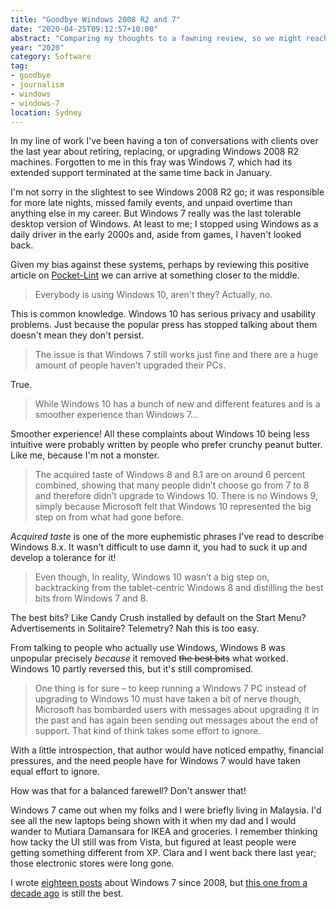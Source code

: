 ```yaml
---
title: "Goodbye Windows 2008 R2 and 7"
date: "2020-04-25T09:12:57+10:00"
abstract: "Comparing my thoughts to a fawning review, so we might reach a middle ground!"
year: "2020"
category: Software
tag:
- goodbye
- journalism
- windows
- windows-7
location: Sydney
---
```

In my line of work I've been having a ton of conversations with clients over the last year about retiring, replacing, or upgrading Windows 2008 R2 machines. Forgotten to me in this fray was Windows 7, which had its extended support terminated at the same time back in January.

I'm not sorry in the slightest to see Windows 2008 R2 go; it was responsible for more late nights, missed family events, and unpaid overtime than anything else in my career. But Windows 7 really was the last tolerable desktop version of Windows. At least to me; I stopped using Windows as a daily driver in the early 2000s and, aside from games, I haven't looked back.

Given my bias against these systems, perhaps by reviewing this positive article on [Pocket-Lint](https://www.pocket-lint.com/laptops/news/microsoft/150737-goodbye-windows-7-but-why-are-people-still-using-it) we can arrive at something closer to the middle.

> Everybody is using Windows 10, aren't they? Actually, no.

This is common knowledge. Windows 10 has serious privacy and usability problems. Just because the popular press has stopped talking about them doesn't mean they don't persist.

> The issue is that Windows 7 still works just fine and there are a huge amount of people haven’t upgraded their PCs.

True.

> While Windows 10 has a bunch of new and different features and is a smoother experience than Windows 7...

Smoother experience! All these complaints about Windows 10 being less intuitive were probably written by people who prefer crunchy peanut butter. Like me, because I'm not a monster.

> The acquired taste of Windows 8 and 8.1 are on around 6 percent combined, showing that many people didn’t choose go from 7 to 8 and therefore didn’t upgrade to Windows 10. There is no Windows 9, simply because Microsoft felt that Windows 10 represented the big step on from what had gone before.

*Acquired taste* is one of the more euphemistic phrases I've read to describe Windows 8.x. It wasn't difficult to use damn it, you had to suck it up and develop a tolerance for it!

> Even though, In reality, Windows 10 wasn’t a big step on, backtracking from the tablet-centric Windows 8 and distilling the best bits from Windows 7 and 8.

The best bits? Like Candy Crush installed by default on the Start Menu? Advertisements in Solitaire? Telemetry? Nah this is too easy.

From talking to people who actually use Windows, Windows 8 was unpopular precisely *because* it removed <del>the best bits</del> what worked. Windows 10 partly reversed this, but it's still compromised.

> One thing is for sure – to keep running a Windows 7 PC instead of upgrading to Windows 10 must have taken a bit of nerve though, Microsoft has bombarded users with messages about upgrading it in the past and has again been sending out messages about the end of support. That kind of think takes some effort to ignore. 

With a little introspection, that author would have noticed empathy, financial pressures, and the need people have for Windows 7 would have taken equal effort to ignore.

How was that for a balanced farewell? Don't answer that!

Windows 7 came out when my folks and I were briefly living in Malaysia. I'd see all the new laptops being shown with it when my dad and I would wander to Mutiara Damansara for IKEA and groceries. I remember thinking how tacky the UI still was from Vista, but figured at least people were getting something different from XP. Clara and I went back there last year; those electronic stores were long gone.

I wrote [eighteen posts](https://rubenerd.com/tag/windows-7/) about Windows 7 since 2008, but [this one from a decade ago](https://rubenerd.com/my-auspicious-windows-7-review/) is still the best.
